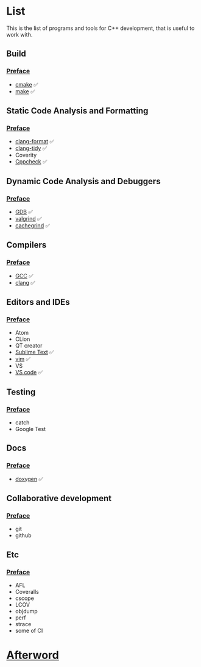 # List
This is the list of programs and tools for C++ development, that is useful to work with.

## Build

### [Preface](build/README.md)

- [cmake](build/CMake.md) :white_check_mark:
- [make](build/make.md) :white_check_mark:

## Static Code Analysis and Formatting

### [Preface](static-analysis/README.md)

- [clang-format](static-analysis/clang-format.md) :white_check_mark:
- [clang-tidy](static-analysis/clang-tidy.md) :white_check_mark:
- Coverity
- [Cppcheck](static-analysis/cppcheck.md) :white_check_mark:

## Dynamic Code Analysis and Debuggers

### [Preface](dynamic-analysis/README.md)

- [GDB](dynamic-analysis/gdb.md) :white_check_mark:
- [valgrind](dynamic-analysis/valgrind.md) :white_check_mark:
- [cachegrind](dynamic-analysis/cachegrind.md) :white_check_mark:

## Compilers

### [Preface](compilers/README.md)

- [GCC](compilers/gcc.md) :white_check_mark:
- [clang](compilers/clang.md) :white_check_mark:

## Editors and IDEs

### [Preface](editors-ides/README.md)

- Atom
- CLion
- QT creator
- [Sublime Text](editors-ides/sublime.md) :white_check_mark:
- [vim](editors-ides/vim.md) :white_check_mark:
- VS
- [VS code](editors-ides/vscode.md) :white_check_mark:

## Testing

### [Preface](testing/README.md)

- catch
- Google Test

## Docs

### [Preface](docs/README.md)

- [doxygen](docs/doxygen.md) :white_check_mark: 

## Collaborative development

### [Preface](collab/README.md)

- git
- github

## Etc

### [Preface](etc/README.md)

- AFL
- Coveralls
- cscope
- LCOV
- objdump
- perf
- strace
- some of CI

# [Afterword](../etc/afterword.md)

